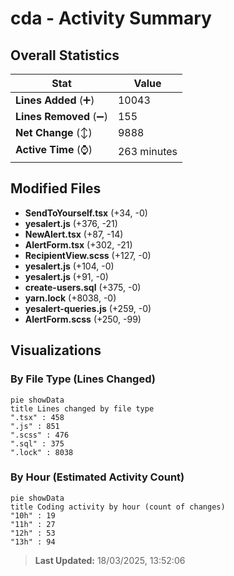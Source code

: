 # cda - Activity Summary 

## Overall Statistics

| Stat                   | Value                                                             |
| ---------------------- | ----------------------------------------------------------------- |
| **Lines Added** (➕)   | 10043                                          |
| **Lines Removed** (➖) | 155                                        |
| **Net Change** (↕)    | 9888                |
| **Active Time** (⌚)   | 263 minutes |


## Modified Files
- **SendToYourself.tsx** (+34, -0)
- **yesalert.js** (+376, -21)
- **NewAlert.tsx** (+87, -14)
- **AlertForm.tsx** (+302, -21)
- **RecipientView.scss** (+127, -0)
- **yesalert.js** (+104, -0)
- **yesalert.js** (+91, -0)
- **create-users.sql** (+375, -0)
- **yarn.lock** (+8038, -0)
- **yesalert-queries.js** (+259, -0)
- **AlertForm.scss** (+250, -99)

## Visualizations

### By File Type (Lines Changed)

```mermaid
pie showData
title Lines changed by file type
".tsx" : 458
".js" : 851
".scss" : 476
".sql" : 375
".lock" : 8038
```

### By Hour (Estimated Activity Count)

```mermaid
pie showData
title Coding activity by hour (count of changes)
"10h" : 19
"11h" : 27
"12h" : 53
"13h" : 94
```


> **Last Updated:** 18/03/2025, 13:52:06
